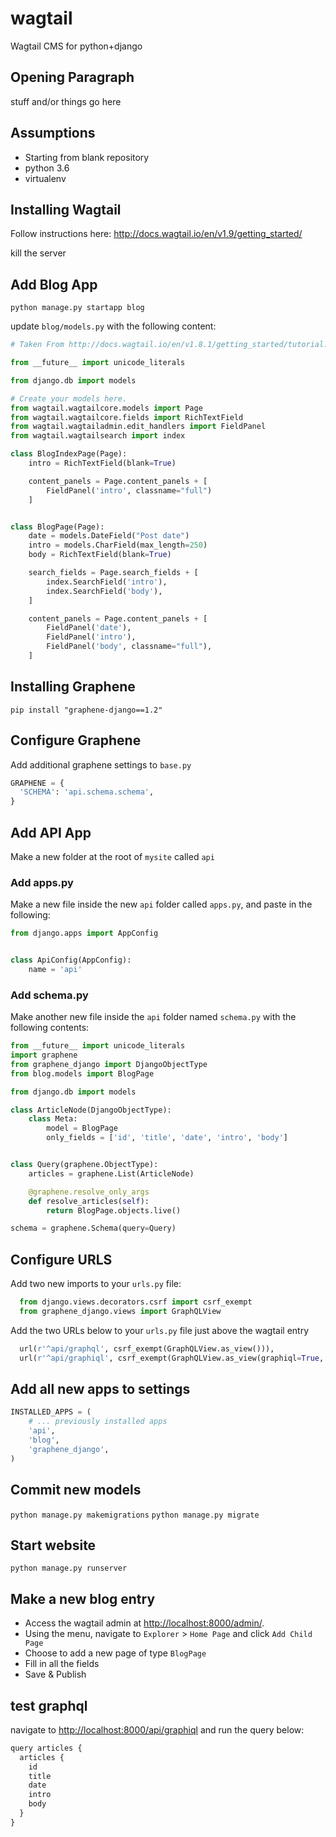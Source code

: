 # wagtail
Wagtail CMS for python+django

## Opening Paragraph
stuff and/or things go here

## Assumptions
* Starting from blank repository
* python 3.6
* virtualenv

## Installing Wagtail
Follow instructions here: http://docs.wagtail.io/en/v1.9/getting_started/

kill the server

## Add Blog App
`python manage.py startapp blog`

update `blog/models.py` with the following content:

``` python
# Taken From http://docs.wagtail.io/en/v1.8.1/getting_started/tutorial.html

from __future__ import unicode_literals

from django.db import models

# Create your models here.
from wagtail.wagtailcore.models import Page
from wagtail.wagtailcore.fields import RichTextField
from wagtail.wagtailadmin.edit_handlers import FieldPanel
from wagtail.wagtailsearch import index

class BlogIndexPage(Page):
    intro = RichTextField(blank=True)

    content_panels = Page.content_panels + [
        FieldPanel('intro', classname="full")
    ]


class BlogPage(Page):
    date = models.DateField("Post date")
    intro = models.CharField(max_length=250)
    body = RichTextField(blank=True)

    search_fields = Page.search_fields + [
        index.SearchField('intro'),
        index.SearchField('body'),
    ]

    content_panels = Page.content_panels + [
        FieldPanel('date'),
        FieldPanel('intro'),
        FieldPanel('body', classname="full"),
    ]
```

## Installing Graphene
`pip install "graphene-django==1.2"`

## Configure Graphene
Add additional graphene settings to `base.py`

``` python
GRAPHENE = {
  'SCHEMA': 'api.schema.schema',
}
```

## Add API App
Make a new folder at the root of `mysite` called `api`

### Add apps.py
Make a new file inside the new `api` folder called `apps.py`, and paste in the following:

``` python
from django.apps import AppConfig


class ApiConfig(AppConfig):
    name = 'api'
```

### Add schema.py
Make another new file inside the `api` folder named `schema.py` with the following contents:

``` python
from __future__ import unicode_literals
import graphene
from graphene_django import DjangoObjectType
from blog.models import BlogPage

from django.db import models

class ArticleNode(DjangoObjectType):
    class Meta:
        model = BlogPage
        only_fields = ['id', 'title', 'date', 'intro', 'body']


class Query(graphene.ObjectType):
    articles = graphene.List(ArticleNode)

    @graphene.resolve_only_args
    def resolve_articles(self):
        return BlogPage.objects.live()

schema = graphene.Schema(query=Query)
```

## Configure URLS
Add two new imports to your `urls.py` file:

``` python
  from django.views.decorators.csrf import csrf_exempt
  from graphene_django.views import GraphQLView
```

Add the two URLs below to your `urls.py` file just above the wagtail entry
``` python
  url(r'^api/graphql', csrf_exempt(GraphQLView.as_view())),
  url(r'^api/graphiql', csrf_exempt(GraphQLView.as_view(graphiql=True, pretty=True))),
```

## Add all new apps to settings
``` python
INSTALLED_APPS = (
    # ... previously installed apps
    'api',
    'blog',
    'graphene_django',
)
```

## Commit new models
`python manage.py makemigrations`
`python manage.py migrate`

## Start website
`python manage.py runserver`

## Make a new blog entry
* Access the wagtail admin at [http://localhost:8000/admin/]().
* Using the menu, navigate to `Explorer` > `Home Page` and click `Add Child Page`
* Choose to add a new page of type `BlogPage`
* Fill in all the fields
* Save & Publish

## test graphql
navigate to [http://localhost:8000/api/graphiql](http://localhost:8000/api/graphiql/?query=query%20articles%20%7B%0A%20%20articles%20%7B%0A%20%20%20%20id%0A%20%20%20%20title%0A%20%20%20%20date%0A%20%20%20%20intro%0A%20%20%20%20body%0A%20%20%7D%0A%7D&operationName=articles) and run the query below:

```javascript
query articles {
  articles {
    id
    title
    date
    intro
    body
  }
}
```
